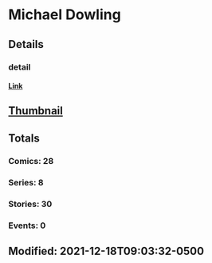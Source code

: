 # Michael  Dowling 
## Details
### detail
#### [Link](http://marvel.com/comics/creators/13651/michael_dowling?utm_campaign=apiRef&utm_source=225578a89fc76f3d20fbffda5d17a88d)
## [Thumbnail](http://i.annihil.us/u/prod/marvel/i/mg/b/40/image_not_available.jpg)
## Totals
### Comics: 28
### Series: 8
### Stories: 30
### Events: 0
## Modified: 2021-12-18T09:03:32-0500